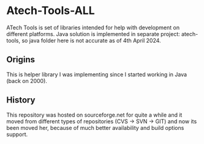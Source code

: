 
# Atech-Tools-ALL
ATech Tools is set of libraries intended for help with development on different platforms. Java solution is implemented in separate project: atech-tools, so java folder here is not accurate as of 4th April 2024. 

## Origins
This is helper library I was implementing since I started working in Java (back on 2000). 

## History
This repository was hosted on sourceforge.net for quite a while and it moved from different types of repositories 
(CVS -> SVN -> GIT) and now its been moved her, because of much better availability and build options support.



